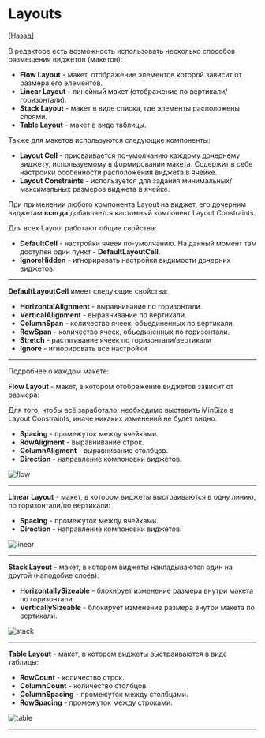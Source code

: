 # Layouts

[[Назад]](@CustomComponents)

В редакторе есть возможность использовать несколько способов размещения виджетов (макетов):

* **Flow Layout** - макет, отображение элементов которой зависит от размера его элементов.
* **Linear Layout** - линейный макет (отображение по вертикали/горизонтали).
* **Stack Layout** - макет в виде списка, где элементы расположены слоями.
* **Table Layout** - макет в виде таблицы.

Также для макетов используются следующие компоненты:

* **Layout Cell** - присваивается по-умолчанию каждому дочернему виджету, используемому в формировании макета. Содержит в себе настройки особенности расположения виджета в ячейке.
* **Layout Constraints** - используется для задания минимальных/максимальных размеров виджета в ячейке.

При применении любого компонента Layout на виджет, его дочерним виджетам **всегда** добавляется кастомный компонент Layout Constraints.

Для всех Layout работают общие свойства:

* **DefaultCell** - настройки ячеек по-умолчанию. На данный момент там доступен один пункт - **DefaultLayoutCell**.
* **IgnoreHidden** - игнорировать настройки видимости дочерних виджетов.

---

**DefaultLayoutCell** имеет следующие свойства:

* **HorizontalAlignment** - выравнивание по горизонтали.
* **VerticalAlignment** - выравнивание по вертикали.
* **ColumnSpan** - количество ячеек, объединенных по вертикали.
* **RowSpan** - количество ячеек, объединенных по горизонтали.
* **Stretch** - растягивание ячеек по горизонтали/вертикали
* **Ignore** - игнорировать все настройки

---

Подробнее о каждом макете:

**Flow Layout** - макет, в котором отображение виджетов зависит от размера:

Для того, чтобы всё заработало, необходимо выставить MinSize в Layout Constraints, иначе никаких изменений не будет видно.

* **Spacing** - промежуток между ячейками.
* **RowAligment** - выравнивание строк.
* **ColumnAligment** - выравнивание столбцов.
* **Direction** - направление компоновки виджетов.

![flow](@flow_layout.gif)

---

**Linear Layout** - макет, в котором виджеты выстраиваются в одну линию, по горизонтали/по вертикали:

* **Spacing** - промежуток между ячейками.
* **Direction** - направление компоновки виджетов.

![linear](@linear_layout.gif)

---

**Stack Layout** - макет, в котором виджеты накладываются один на другой (наподобие слоёв):

* **HorizontallySizeable** - блокирует изменение размера внутри макета по горизонтали.
* **VerticallySizeable** - блокирует изменение размера внутри макета по вертикали.

![stack](@stack_layout.gif)

---

**Table Layout** - макет, в котором виджеты выстраиваются в виде таблицы:

* **RowCount** - количество строк.
* **ColumnCount** - количество столбцов.
* **ColumnSpacing** - промежуток между столбцами.
* **RowSpacing** - промежуток между строками.

![table](@table_layout.gif)

---